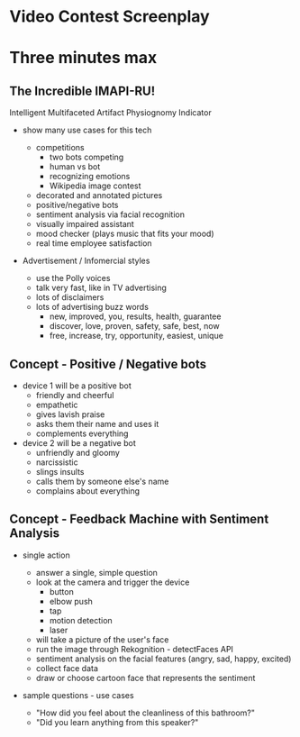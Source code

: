 # Video Contest Screenplay

# Three minutes max

## The Incredible IMAPI-RU!
Intelligent Multifaceted Artifact Physiognomy Indicator

- show many use cases for this tech
  - competitions 
    - two bots competing
    - human vs bot
    - recognizing emotions
    - Wikipedia image contest
  - decorated and annotated pictures
  - positive/negative bots
  - sentiment analysis via facial recognition
  - visually impaired assistant
  - mood checker (plays music that fits your mood)
  - real time employee satisfaction 
  
- Advertisement / Infomercial styles
  - use the Polly voices
  - talk very fast, like in TV advertising
  - lots of disclaimers
  - lots of advertising buzz words
    - new, improved, you, results, health, guarantee
    - discover, love, proven, safety, safe, best, now
    - free, increase, try, opportunity, easiest, unique

## Concept - Positive / Negative bots
- device 1 will be a positive bot
  - friendly and cheerful
  - empathetic
  - gives lavish praise
  - asks them their name and uses it
  - complements everything
- device 2 will be a negative bot
  - unfriendly and gloomy
  - narcissistic
  - slings insults
  - calls them by someone else's name
  - complains about everything


## Concept - Feedback Machine with Sentiment Analysis
- single action
  - answer a single, simple question
  - look at the camera and trigger the device
    - button
    - elbow push
    - tap
    - motion detection
    - laser
  - will take a picture of the user's face
  - run the image through Rekognition - detectFaces API
  - sentiment analysis on the facial features (angry, sad, happy, excited)
  - collect face data 
  - draw or choose cartoon face that represents the sentiment

- sample questions - use cases
  - "How did you feel about the cleanliness of this bathroom?"
  - "Did you learn anything from this speaker?"

